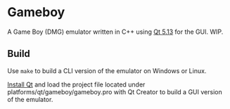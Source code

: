 # Gameboy

A Game Boy (DMG) emulator written in C++ using [Qt 5.13](https://qt.io) for the GUI. WIP.

## Build

Use `make` to build a CLI version of the emulator on Windows or Linux.

[Install Qt](https://doc.qt.io/qt-5/gettingstarted.html) and load the project file located under platforms/qt/gameboy/gameboy.pro with Qt Creator to build a GUI version of the emulator.

